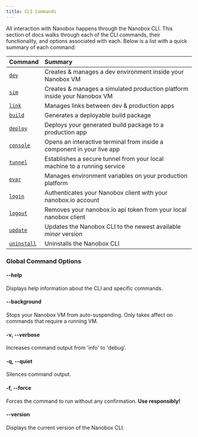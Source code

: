 ```yaml
---
title: CLI Commands
---
```


All interaction with Nanobox happens through the Nanobox CLI. This section of docs walks through each of the CLI commands, their functionality, and options associated with each. Below is a list with a quick summary of each command:

| Command                                | Summary                                                                  |
| :------------------------------------- | :----------------------------------------------------------------------- |
| [`dev`](/cli/dev/)                     | Creates & manages a dev environment inside your Nanobox VM               |
| [`sim`](/cli/sim/)                     | Creates & manages a simulated production platform inside your Nanobox VM |
| [`link`](/cli/link/)                   | Manages links between dev & production apps                              |
| [`build`](/cli/build/)                 | Generates a deployable build package                                     |
| [`deploy`](/cli/deploy)                | Deploys your generated build package to a production app                 |
| [`console`](/cli/console/)             | Opens an interactive terminal from inside a component in your live app   |
| [`tunnel`](/cli/tunnel/)               | Establishes a secure tunnel from your local machine to a running service |
| [`evar`](/cli/evar/)                   | Manages environment variables on your production platform                |
| [`login`](/cli/login/)                 | Authenticates your Nanobox client with your nanobox.io account           |
| [`logout`](/cli/logout/)               | Removes your nanobox.io api token from your local nanobox client         |
| [`update`](/cli/update/)               | Updates the Nanobox CLI to the newest available *minor* version          |
| [`uninstall`](/cli/uninstall/)         | Uninstalls the Nanobox CLI                                               |


### Global Command Options
#### --help
Displays help information about the CLI and specific commands.

#### --background
Stops your Nanobox VM from auto-suspending. Only takes affect on commands that require a running VM.

#### -v, --verbose
Increases command output from 'info' to 'debug'.

#### -q, --quiet
Silences command output.

#### -f, --force
Forces the command to run without any confirmation. **Use responsibly!**

#### --version
Displays the current version of the Nanobox CLI.
